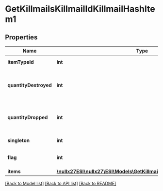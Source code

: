 # GetKillmailsKillmailIdKillmailHashItem1

## Properties
Name | Type | Description | Notes
------------ | ------------- | ------------- | -------------
**itemTypeId** | **int** | item_type_id integer | 
**quantityDestroyed** | **int** | How many of the item were destroyed if any | [optional] 
**quantityDropped** | **int** | How many of the item were dropped if any | [optional] 
**singleton** | **int** | singleton integer | 
**flag** | **int** | Flag for the location of the item | 
**items** | [**\nullx27ESI\nullx27\ESI\Models\GetKillmailsKillmailIdKillmailHashItem[]**](GetKillmailsKillmailIdKillmailHashItem.md) | items array | [optional] 

[[Back to Model list]](../README.md#documentation-for-models) [[Back to API list]](../README.md#documentation-for-api-endpoints) [[Back to README]](../README.md)


